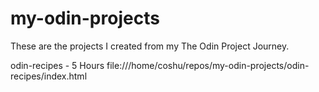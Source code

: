 # my-odin-projects
These are the projects I created from my The Odin Project Journey.

odin-recipes - 5 Hours
file:///home/coshu/repos/my-odin-projects/odin-recipes/index.html
